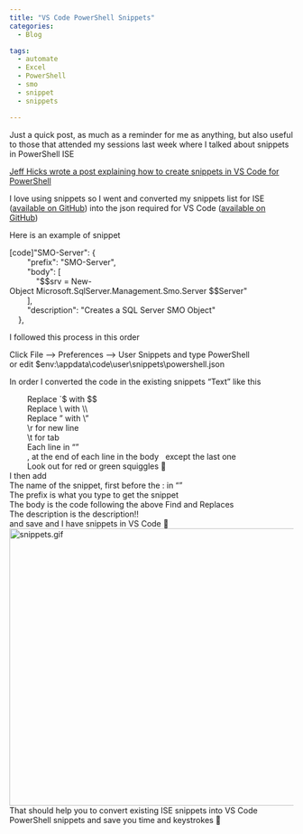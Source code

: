```yaml
---
title: "VS Code PowerShell Snippets"
categories:
  - Blog

tags:
  - automate
  - Excel
  - PowerShell
  - smo
  - snippet
  - snippets

---
```

<P>Just a quick post, as much as a reminder for me as anything, but also useful to those that attended my sessions last week where I talked about snippets in PowerShell ISE</P>
<P><A href="http://jdhitsolutions.com/blog/scripting/5488/adding-powershell-snippets-to-visual-studio-code/" target=_blank>Jeff Hicks wrote a post explaining how to create snippets in VS Code for PowerShell</A></P>
<P>I love using snippets so I went and converted my snippets list for ISE (<A href="https://github.com/SQLDBAWithABeard/Functions/blob/master/Snippets%20List.ps1" target=_blank>available on GitHub</A>) into the json required for VS Code (<A href="https://github.com/SQLDBAWithABeard/Functions/blob/master/powershell.json" target=_blank>available on GitHub</A>)</P>
<DIV>Here is an example of snippet</DIV>
<DIV>
<P>[code]"SMO-Server":&nbsp;{<BR>&nbsp;&nbsp;&nbsp;&nbsp;&nbsp;&nbsp;&nbsp;&nbsp;"prefix":&nbsp;"SMO-Server",<BR>&nbsp;&nbsp;&nbsp;&nbsp;&nbsp;&nbsp;&nbsp;&nbsp;"body":&nbsp;[<BR>&nbsp;&nbsp;&nbsp;&nbsp;&nbsp;&nbsp;&nbsp;&nbsp;&nbsp;&nbsp;&nbsp;&nbsp;"$$srv&nbsp;=&nbsp;New-Object&nbsp;Microsoft.SqlServer.Management.Smo.Server&nbsp;$$Server"<BR>&nbsp;&nbsp;&nbsp;&nbsp;&nbsp;&nbsp;&nbsp;&nbsp;],<BR>&nbsp;&nbsp;&nbsp;&nbsp;&nbsp;&nbsp;&nbsp;&nbsp;"description":&nbsp;"Creates&nbsp;a&nbsp;SQL&nbsp;Server&nbsp;SMO&nbsp;Object"<BR>&nbsp;&nbsp;&nbsp;&nbsp;}, </P></DIV>
<P>I followed this process in this order</P>
<P>Click&nbsp;File&nbsp;–&gt;&nbsp;Preferences&nbsp;–&gt;&nbsp;User&nbsp;Snippets&nbsp;and&nbsp;type&nbsp;PowerShell or&nbsp;edit&nbsp;$env:\appdata\code\user\snippets\powershell.json</P>
<P>In&nbsp;order&nbsp;I&nbsp;converted&nbsp;the code in the existing&nbsp;snippets&nbsp;“Text” like&nbsp;this</P>
<DIV>
<DIV>&nbsp;&nbsp;&nbsp;&nbsp;&nbsp;&nbsp;&nbsp;&nbsp;Replace&nbsp;`$&nbsp;with&nbsp;$$</DIV>
<DIV>&nbsp;&nbsp;&nbsp;&nbsp;&nbsp;&nbsp;&nbsp;&nbsp;Replace&nbsp;\&nbsp;with&nbsp;\\</DIV>
<DIV>&nbsp;&nbsp;&nbsp;&nbsp;&nbsp;&nbsp;&nbsp;&nbsp;Replace&nbsp;”&nbsp;with&nbsp;\”</DIV>
<DIV>&nbsp;&nbsp;&nbsp;&nbsp;&nbsp;&nbsp;&nbsp;&nbsp;\r&nbsp;for&nbsp;new&nbsp;line</DIV>
<DIV>&nbsp;&nbsp;&nbsp;&nbsp;&nbsp;&nbsp;&nbsp;&nbsp;\t&nbsp;for&nbsp;tab</DIV>
<DIV>&nbsp;&nbsp;&nbsp;&nbsp;&nbsp;&nbsp;&nbsp;&nbsp;Each&nbsp;line&nbsp;in&nbsp;“”</DIV>
<DIV>&nbsp;&nbsp;&nbsp;&nbsp;&nbsp;&nbsp;&nbsp;&nbsp;,&nbsp;at&nbsp;the&nbsp;end&nbsp;of&nbsp;each&nbsp;line&nbsp;in&nbsp;the&nbsp;body&nbsp;&nbsp;&nbsp;except&nbsp;the&nbsp;last&nbsp;one</DIV>
<DIV>&nbsp;&nbsp;&nbsp;&nbsp;&nbsp;&nbsp;&nbsp;&nbsp;Look&nbsp;out&nbsp;for&nbsp;red&nbsp;or&nbsp;green&nbsp;squiggles&nbsp;🙂</DIV>
<DIV></DIV>
<DIV>I then add</DIV>
<DIV></DIV></DIV>
<DIV>The name of the snippet, first before the : in “”</DIV>
<DIV>The prefix is what you type to get the snippet</DIV>
<DIV>The body is the code following the above Find and Replaces</DIV>
<DIV>The description is the description!!</DIV>
<DIV></DIV>
<DIV>
<DIV>and save and I have snippets in VS Code 🙂</DIV>
<DIV></DIV></DIV>
<DIV><IMG class="alignnone size-full wp-image-3770" alt=snippets.gif src="https://blog.robsewell.com/assets/uploads/2017/03/snippets.gif?resize=630%2C492&amp;ssl=1" width=630 height=492 data-recalc-dims="1" loading="lazy" data-large-file="https://blog.robsewell.com/assets/uploads/2017/03/snippets.gif?fit=630%2C492&amp;ssl=1" data-medium-file="https://blog.robsewell.com/assets/uploads/2017/03/snippets.gif?fit=300%2C234&amp;ssl=1" data-image-description="" data-image-title="snippets" data-image-meta='{"aperture":"0","credit":"","camera":"","caption":"","created_timestamp":"0","copyright":"","focal_length":"0","iso":"0","shutter_speed":"0","title":"","orientation":"0"}' data-comments-opened="1" data-orig-size="1149,898" data-orig-file="https://blog.robsewell.com/assets/uploads/2017/03/snippets.gif?fit=1149%2C898&amp;ssl=1" data-permalink="https://blog.robsewell.com/vs-code-powershell-snippets/snippets/#main" data-attachment-id="3770"></DIV>
<DIV></DIV>
<DIV>That should help you to convert existing ISE snippets into VS Code PowerShell snippets and save you time and keystrokes 🙂</DIV>
<DIV></DIV>

